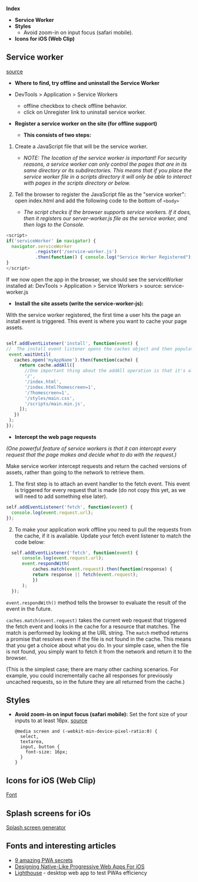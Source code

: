 **Index**
  * **Service Worker**
  * **Styles**
      * Avoid zoom-in on input focus (safari mobile).
  * **Icons for iOS (Web Clip)**


**Service worker**
--
[source](https://codelabs.developers.google.com/codelabs/offline/#0)
*  **Where to find, try offline and uninstall the Service Worker**
  * DevTools > Application > Service Workers
    * offline checkbox to check offline behavior.
    * click on Unregister link to uninstall service worker.


* **Register a service worker on the site (for offline support)**

   * **This consists of two steps:**


1. Create a JavaScript file that will be the service worker.
    * *NOTE: The location of the service worker is important! For security reasons, a service worker can only control the pages that are in its same directory or its subdirectories. This means that if you place the service worker file in a scripts directory it will only be able to interact with pages in the scripts directory or below.*


2. Tell the browser to register the JavaScript file as the "service worker": open index.html and add the following code to the bottom of `<body>`
      * *The script checks if the browser supports service workers. If it does, then it registers our server-worker.js file as the service worker, and then logs to the Console.*

```javascript
<script>
if('serviceWorker' in navigator) {
  navigator.serviceWorker
           .register('/service-worker.js')
           .then(function() { console.log("Service Worker Registered"); });
}
</script>
```

If we now open the app in the browser, we should see the serviceWorker installed at:
 DevTools > Application > Service Workers > source: service-worker.js

* **Install the site assets (write the service-worker-js):**

With the service worker registered, the first time a user hits the page an install event is triggered. This event is where you want to cache your page assets.

```javascript

self.addEventListener('install', function(event) {
//  The install event listener opens the caches object and then populates it with the list of resources that we want to cache
 event.waitUntil(
   caches.open('myAppName').then(function(cache) {
     return cache.addAll([
       //One important thing about the addAll operation is that it's all or nothing. If one of the files is not present or fails to be fetched, the entire addAll operation fails. A good application will handle this scenario.
       '/',
       '/index.html',
       '/index.html?homescreen=1',
       '/?homescreen=1',
       '/styles/main.css',
       '/scripts/main.min.js',
     ]);
   })
 );
});
```

* **Intercept the web page
 requests**

*(One powerful feature of service workers is that it can intercept every request that the page makes and decide what to do with the request.)*

  Make service worker intercept requests and return the cached versions of assets, rather than going to the network to retrieve them.


1. The first step is to attach an event handler to the fetch event. This event is triggered for every request that is made (do not copy this yet, as we will need to add something else later).


```javascript
self.addEventListener('fetch', function(event) {
  console.log(event.request.url);
});
```

2. To make your application work offline you need to pull the requests from the cache, if it is available.
 Update your fetch event listener to match the code below:




``` JavaScript
  self.addEventListener('fetch', function(event) {
      console.log(event.request.url);
      event.respondWith(
          caches.match(event.request).then(function(response) {
          return response || fetch(event.request);
          })
      );
  });
  ```


  `event.respondWith()` method tells the browser to evaluate the result of the event in the future.

   `caches.match(event.request)` takes the current web request that triggered the fetch event and looks in the cache for a resource that matches. The match is performed by looking at the URL string. The `match` method returns a promise that resolves even if the file is not found in the cache. This means that you get a choice about what you do. In your simple case, when the file is not found, you simply want to fetch it from the network and return it to the browser.

(This is the simplest case; there are many other caching scenarios. For example, you could incrementally cache all responses for previously uncached requests, so in the future they are all returned from the cache.)












**Styles**
--
* **Avoid zoom-in on input focus (safari mobile):**
Set the font size of your inputs to at least 16px. [source](https://stackoverflow.com/questions/2989263/disable-auto-zoom-in-input-text-tag-safari-on-iphone)

      @media screen and (-webkit-min-device-pixel-ratio:0) {
        select,
        textarea,
        input, button {
          font-size: 16px;
        }
      }



**Icons for iOS (Web Clip)**
--
[Font](https://developer.apple.com/library/archive/documentation/AppleApplications/Reference/SafariWebContent/ConfiguringWebApplications/ConfiguringWebApplications.html)

**Splash screens for iOs**
--

[Splash screen generator](https://appsco.pe/developer/splash-screens)






**Fonts and interesting articles**
--
* [9 amazing PWA secrets](https://www.creativebloq.com/features/9-amazing-pwa-secrets)
* [Designing Native-Like Progressive Web Apps For iOS](https://medium.com/appscope/designing-native-like-progressive-web-apps-for-ios-1b3cdda1d0e8)
* [Lighthouse](https://chrome.google.com/webstore/detail/lighthouse/blipmdconlkpinefehnmjammfjpmpbjk/related) - desktop web app to test PWAs efficiency
